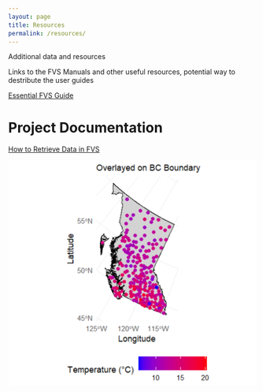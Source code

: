 ```yaml
---
layout: page
title: Resources
permalink: /resources/
---
```

Additional data and resources

Links to the FVS Manuals and other useful resources, potential way to destribute the user guides

[Essential FVS Guide](https://www.fs.usda.gov/sites/default/files/essential-fvs.pdf)


# Project Documentation

[How to Retrieve Data in FVS](assets/myfile.pdf)


![Alt text](/assests/photo1.png)
